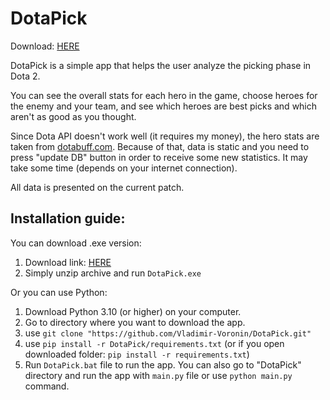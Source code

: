 # DotaPick

Download: [HERE](https://github.com/Vladimir-Voronin/DotaPick-Python/releases/tag/dotapick)

DotaPick is a simple app that helps the user analyze the picking phase in Dota 2.

You can see the overall stats for each hero in the game, choose heroes for the enemy and your team, and see which heroes are best picks and which aren't as good as you thought.

Since Dota API doesn't work well (it requires my money), the hero stats are taken from [dotabuff.com](https://www.dotabuff.com/). Because of that, data is static and you need to press "update DB" button in order to receive some new statistics. It may take some time (depends on your internet connection).

All data is presented on the current patch.

## Installation guide:
You can download .exe version:
1) Download link: [HERE](https://github.com/Vladimir-Voronin/DotaPick-Python/releases/tag/dotapick)
2) Simply unzip archive and run ```DotaPick.exe```

Or you can use Python:
1) Download Python 3.10 (or higher) on your computer.
2) Go to directory where you want to download the app.
3) use ```git clone "https://github.com/Vladimir-Voronin/DotaPick.git"```
4) use ```pip install -r DotaPick/requirements.txt``` (or if you open downloaded folder: ```pip install -r requirements.txt```)
5) Run ```DotaPick.bat``` file to run the app. You can also go to "DotaPick" directory and run the app with ```main.py``` file or use ```python main.py``` command.
